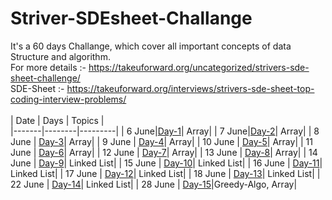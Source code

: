 # Striver-SDEsheet-Challange
It's a 60 days Challange, which cover all important concepts of data Structure and algorithm.
<br>
For more details :- https://takeuforward.org/uncategorized/strivers-sde-sheet-challenge/
<br>
SDE-Sheet :- https://takeuforward.org/interviews/strivers-sde-sheet-top-coding-interview-problems/
<br><br>
| Date | Days | Topics |         
|-------|--------|---------| 
| 6 June|[Day-1](./Day-1)| Array|
| 7 June|[Day-2](./Day-2)| Array|
| 8 June | [Day-3](./Day-3)| Array|
| 9 June | [Day-4](./Day-4)| Array|
| 10 June | [Day-5](./Day-5)| Array|
| 11 June | [Day-6](./Day-6)| Array|
| 12 June | [Day-7](./Day-7)| Array|
| 13 June | [Day-8](./Day-8)| Array|
| 14 June | [Day-9](./Day-9)| Linked List|
| 15 June | [Day-10](./Day-10)| Linked List|
| 16 June | [Day-11](./Day-11)| Linked List|
| 17 June | [Day-12](./Day-12)| Linked List|
| 18 June | [Day-13](./Day-13)| Linked List|
| 22 June | [Day-14](./Day-14)| Linked List|
| 28 June | [Day-15](./Day-15)|Greedy-Algo, Array|
